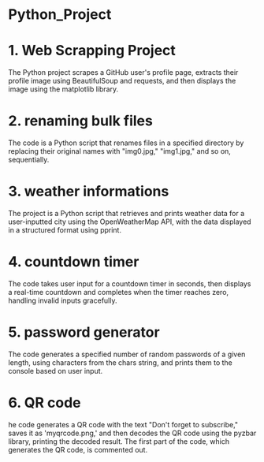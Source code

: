 # Python_Project

# 1. Web Scrapping Project
The Python project scrapes a GitHub user's profile page, extracts their profile image using BeautifulSoup and requests, and then displays the image using the matplotlib library.

# 2. renaming bulk files
The code is a Python script that renames files in a specified directory by replacing their original names with "img0.jpg," "img1.jpg," and so on, sequentially.

# 3. weather informations
The project is a Python script that retrieves and prints weather data for a user-inputted city using the OpenWeatherMap API, with the data displayed in a structured format using pprint.

# 4. countdown timer
The code takes user input for a countdown timer in seconds, then displays a real-time countdown and completes when the timer reaches zero, handling invalid inputs gracefully.

# 5. password generator
The code generates a specified number of random passwords of a given length, using characters from the chars string, and prints them to the console based on user input.

# 6. QR code
he code generates a QR code with the text "Don't forget to subscribe," saves it as 'myqrcode.png,' and then decodes the QR code using the pyzbar library, printing the decoded result. The first part of the code, which generates the QR code, is commented out.
